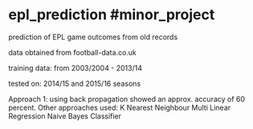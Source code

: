 # epl_prediction #minor_project
prediction of EPL game outcomes from old records

data obtained from 
football-data.co.uk

training data:
from 2003/2004 - 2013/14

tested on:
2014/15 and 2015/16 seasons

Approach 1: using back propagation showed an approx. accuracy of 60 percent.
Other approaches used:
K Nearest Neighbour
Multi Linear Regression
Naive Bayes Classifier

